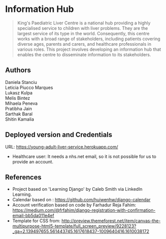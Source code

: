 # Information Hub
> King's Paediatric Liver Centre is a national hub providing a highly specialised service to children with liver problems. They are the largest service of its type in the world. Consequently, this centre works with a broad range of stakeholders, including patients covering diverse ages, parents and carers, and healthcare professionals in various roles. This project involves developing an information hub that enables the centre to disseminate information to its stakeholders.

## Authors
Daniela Stanciu  
Leticia Piucco Marques  
Lukasz Kulpa  
Melis Bintez  
Mihaela Peneva  
Pratibha Jain  
Sarthak Baral  
Shitin Kamalia  

## Deployed version and Credentials
URL: https://young-adult-liver-service.herokuapp.com/
 
 * Healthcare user: It needs a nhs.net email, so it is not possible for us to provide an account.

## References
* Project based on 'Learning Django' by Caleb Smith via LinkedIn Learning.
* Calendar based on : https://github.com/huiwenhw/django-calendar
* Account verification based on code by Farhadur Reja Fahim: 
  https://medium.com/@frfahim/django-registration-with-confirmation-email-bb5da011e4ef
* Template for CSS from:
  http://preview.themeforest.net/item/canvas-the-multipurpose-html5-template/full_screen_preview/9228123?_ga=2.139497655.561443745.1617618437-1009640416.1610038172
